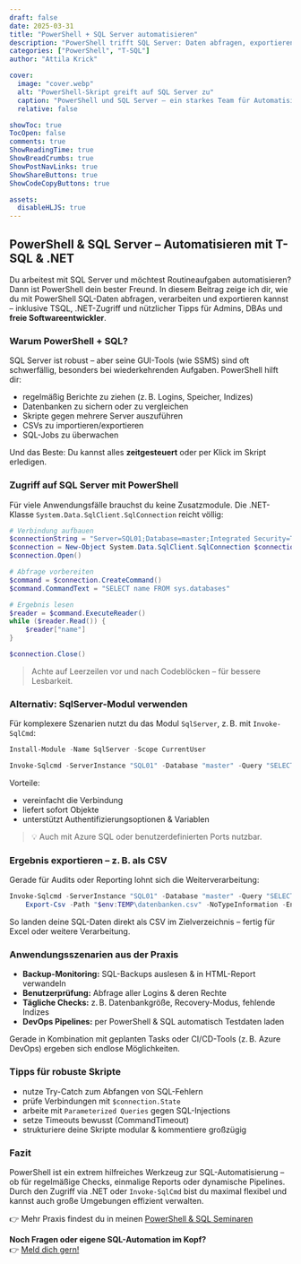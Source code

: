 ```yaml
---
draft: false
date: 2025-03-31
title: "PowerShell + SQL Server automatisieren"
description: "PowerShell trifft SQL Server: Daten abfragen, exportieren & automatisieren mit T-SQL und .NET – praxisnah & kompakt."
categories: ["PowerShell", "T-SQL"]
author: "Attila Krick"

cover:
  image: "cover.webp"
  alt: "PowerShell-Skript greift auf SQL Server zu"
  caption: "PowerShell und SQL Server – ein starkes Team für Automatisierung"
  relative: false

showToc: true
TocOpen: false
comments: true
ShowReadingTime: true
ShowBreadCrumbs: true
ShowPostNavLinks: true
ShowShareButtons: true
ShowCodeCopyButtons: true

assets:
  disableHLJS: true
---
```


## PowerShell & SQL Server – Automatisieren mit T-SQL & .NET

Du arbeitest mit SQL Server und möchtest Routineaufgaben automatisieren? Dann ist PowerShell dein bester Freund. In diesem Beitrag zeige ich dir, wie du mit PowerShell SQL-Daten abfragen, verarbeiten und exportieren kannst – inklusive TSQL, .NET-Zugriff und nützlicher Tipps für Admins, DBAs und **freie Softwareentwickler**.

### Warum PowerShell + SQL?

SQL Server ist robust – aber seine GUI-Tools (wie SSMS) sind oft schwerfällig, besonders bei wiederkehrenden Aufgaben. PowerShell hilft dir:

- regelmäßig Berichte zu ziehen (z. B. Logins, Speicher, Indizes)
- Datenbanken zu sichern oder zu vergleichen
- Skripte gegen mehrere Server auszuführen
- CSVs zu importieren/exportieren
- SQL-Jobs zu überwachen

Und das Beste: Du kannst alles **zeitgesteuert** oder per Klick im Skript erledigen.

### Zugriff auf SQL Server mit PowerShell

Für viele Anwendungsfälle brauchst du keine Zusatzmodule. Die .NET-Klasse `System.Data.SqlClient.SqlConnection` reicht völlig:

```powershell
# Verbindung aufbauen
$connectionString = "Server=SQL01;Database=master;Integrated Security=True;"
$connection = New-Object System.Data.SqlClient.SqlConnection $connectionString
$connection.Open()

# Abfrage vorbereiten
$command = $connection.CreateCommand()
$command.CommandText = "SELECT name FROM sys.databases"

# Ergebnis lesen
$reader = $command.ExecuteReader()
while ($reader.Read()) {
    $reader["name"]
}

$connection.Close()
```

> Achte auf Leerzeilen vor und nach Codeblöcken – für bessere Lesbarkeit.

### Alternativ: SqlServer-Modul verwenden

Für komplexere Szenarien nutzt du das Modul `SqlServer`, z. B. mit `Invoke-SqlCmd`:

```powershell
Install-Module -Name SqlServer -Scope CurrentUser

Invoke-Sqlcmd -ServerInstance "SQL01" -Database "master" -Query "SELECT name FROM sys.databases"
```

Vorteile:
- vereinfacht die Verbindung
- liefert sofort Objekte
- unterstützt Authentifizierungsoptionen & Variablen

> 💡 Auch mit Azure SQL oder benutzerdefinierten Ports nutzbar.

### Ergebnis exportieren – z. B. als CSV

Gerade für Audits oder Reporting lohnt sich die Weiterverarbeitung:

```powershell
Invoke-Sqlcmd -ServerInstance "SQL01" -Database "master" -Query "SELECT name, create_date FROM sys.databases" |
    Export-Csv -Path "$env:TEMP\datenbanken.csv" -NoTypeInformation -Encoding UTF8
```

So landen deine SQL-Daten direkt als CSV im Zielverzeichnis – fertig für Excel oder weitere Verarbeitung.

### Anwendungsszenarien aus der Praxis

- **Backup-Monitoring:** SQL-Backups auslesen & in HTML-Report verwandeln
- **Benutzerprüfung:** Abfrage aller Logins & deren Rechte
- **Tägliche Checks:** z. B. Datenbankgröße, Recovery-Modus, fehlende Indizes
- **DevOps Pipelines:** per PowerShell & SQL automatisch Testdaten laden

Gerade in Kombination mit geplanten Tasks oder CI/CD-Tools (z. B. Azure DevOps) ergeben sich endlose Möglichkeiten.

### Tipps für robuste Skripte

- nutze Try-Catch zum Abfangen von SQL-Fehlern
- prüfe Verbindungen mit `$connection.State`
- arbeite mit `Parameterized Queries` gegen SQL-Injections
- setze Timeouts bewusst (CommandTimeout)
- strukturiere deine Skripte modular & kommentiere großzügig

### Fazit

PowerShell ist ein extrem hilfreiches Werkzeug zur SQL-Automatisierung – ob für regelmäßige Checks, einmalige Reports oder dynamische Pipelines. Durch den Zugriff via .NET oder `Invoke-SqlCmd` bist du maximal flexibel und kannst auch große Umgebungen effizient verwalten.

👉 Mehr Praxis findest du in meinen [PowerShell & SQL Seminaren](https://attilakrick.com/powershell/powershell-seminare/)

**Noch Fragen oder eigene SQL-Automation im Kopf?**  
👉 [Meld dich gern!](https://attilakrick.com/Kontakt)
